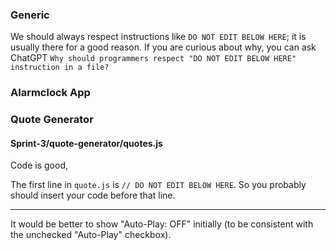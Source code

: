 ### Generic

We should always respect instructions like `DO NOT EDIT BELOW HERE`; it is usually there for a good reason. If you are curious about why, you can ask ChatGPT `Why should programmers respect "DO NOT EDIT BELOW HERE" instruction in a file?`


### Alarmclock App



### Quote Generator

#### Sprint-3/quote-generator/quotes.js
Code is good, 

The first line in `quote.js` is `// DO NOT EDIT BELOW HERE`. So you probably should insert your code before that line.

---

It would be better to show "Auto-Play: OFF" initially (to be consistent with the unchecked "Auto-Play" checkbox).
